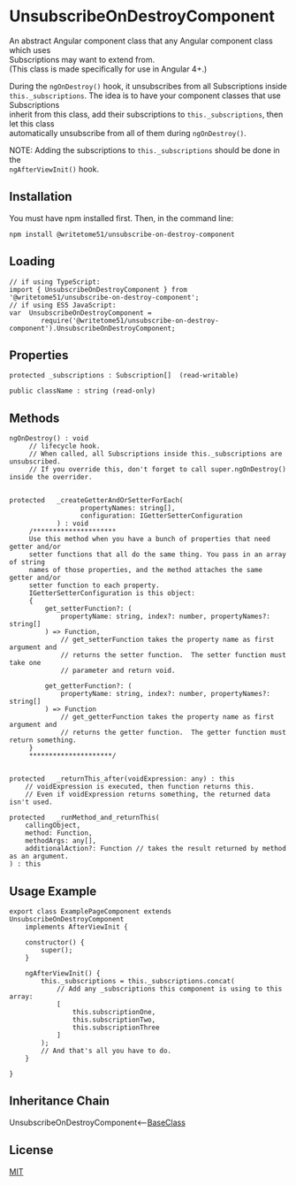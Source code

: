 # UnsubscribeOnDestroyComponent

An abstract Angular component class that any Angular component class which uses  
Subscriptions may want to extend from.  
(This class is made specifically for use in Angular 4+.)

During the `ngOnDestroy()` hook, it unsubscribes from all Subscriptions inside   
`this._subscriptions`. 
The idea is to have your component classes that use Subscriptions  
inherit from this class, add their subscriptions to `this._subscriptions`, then let this class  
automatically unsubscribe  from all of them during `ngOnDestroy()`.  

NOTE:  Adding the subscriptions to `this._subscriptions` should be done in the  
`ngAfterViewInit()` hook.

## Installation

You must have npm installed first. Then, in the command line:

    npm install @writetome51/unsubscribe-on-destroy-component

## Loading

    // if using TypeScript:
    import { UnsubscribeOnDestroyComponent } from '@writetome51/unsubscribe-on-destroy-component';
    // if using ES5 JavaScript:
    var  UnsubscribeOnDestroyComponent = 
            require('@writetome51/unsubscribe-on-destroy-component').UnsubscribeOnDestroyComponent;
    

## Properties
```
protected _subscriptions : Subscription[]  (read-writable)

public className : string (read-only)
```

## Methods
```
ngOnDestroy() : void
     // lifecycle hook.
     // When called, all Subscriptions inside this._subscriptions are unsubscribed.
     // If you override this, don't forget to call super.ngOnDestroy() inside the overrider.


protected   _createGetterAndOrSetterForEach(
                  propertyNames: string[],
                  configuration: IGetterSetterConfiguration
            ) : void
     /*********************
     Use this method when you have a bunch of properties that need getter and/or 
     setter functions that all do the same thing. You pass in an array of string 
     names of those properties, and the method attaches the same getter and/or 
     setter function to each property.
     IGetterSetterConfiguration is this object:
     {
         get_setterFunction?: (
             propertyName: string, index?: number, propertyNames?: string[]
         ) => Function,
             // get_setterFunction takes the property name as first argument and 
             // returns the setter function.  The setter function must take one 
             // parameter and return void.
     
         get_getterFunction?: (
             propertyName: string, index?: number, propertyNames?: string[]
         ) => Function
             // get_getterFunction takes the property name as first argument and 
             // returns the getter function.  The getter function must return something.
     }
     *********************/ 
   
   
protected   _returnThis_after(voidExpression: any) : this
    // voidExpression is executed, then function returns this.
    // Even if voidExpression returns something, the returned data isn't used.

protected   _runMethod_and_returnThis(
    callingObject, 
    method: Function, 
    methodArgs: any[], 
    additionalAction?: Function // takes the result returned by method as an argument.
) : this
```

## Usage Example
```
export class ExamplePageComponent extends UnsubscribeOnDestroyComponent 
	implements AfterViewInit {

	constructor() {
		super();
	}

	ngAfterViewInit() {
		this._subscriptions = this._subscriptions.concat(
			// Add any _subscriptions this component is using to this array:
			[
				this.subscriptionOne,
				this.subscriptionTwo,
				this.subscriptionThree
			]
		);
		// And that's all you have to do.
	}

}
```

## Inheritance Chain

UnsubscribeOnDestroyComponent<--[BaseClass](https://github.com/writetome51/typescript-base-class#baseclass)


## License
[MIT](https://choosealicense.com/licenses/mit/)